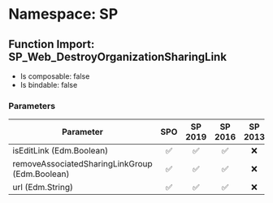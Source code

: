 # Namespace: SP

## Function Import: SP_Web_DestroyOrganizationSharingLink

- Is composable: false
- Is bindable: false

### Parameters

Parameter | SPO | SP 2019 | SP 2016 | SP 2013
----------|:---:|:-------:|:-------:|:-------:
isEditLink (Edm.Boolean) | ✅ | ✅ | ✅ | ❌
removeAssociatedSharingLinkGroup (Edm.Boolean) | ✅ | ✅ | ✅ | ❌
url (Edm.String) | ✅ | ✅ | ✅ | ❌